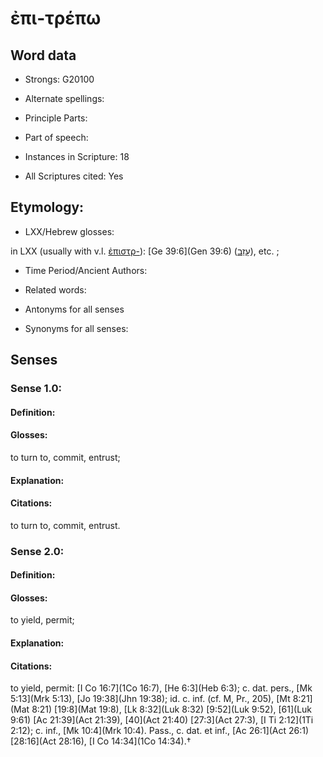 # ἐπι-τρέπω 

<!-- Status: S2=NeedsEdits -->
<!-- Lexica used for edits:   -->

## Word data

* Strongs: G20100

* Alternate spellings:



* Principle Parts: 


* Part of speech: 


* Instances in Scripture: 18

* All Scriptures cited: Yes

## Etymology: 


* LXX/Hebrew glosses: 

in LXX (usually with v.l. [ἐπιστρ-]()): [Ge 39:6](Gen 39:6) ([עָזַב](//en-uhl/H5800)), etc. ; 

* Time Period/Ancient Authors: 


* Related words: 

* Antonyms for all senses

* Synonyms for all senses: 


## Senses 


### Sense  1.0: 

#### Definition: 

#### Glosses: 

to turn to, commit, entrust; 

#### Explanation: 


#### Citations: 

to turn to, commit, entrust. 

### Sense  2.0: 

#### Definition: 

#### Glosses: 

to yield, permit; 

#### Explanation: 


#### Citations: 

to yield, permit: [I Co 16:7](1Co 16:7), [He 6:3](Heb 6:3); c. dat. pers., [Mk 5:13](Mrk 5:13), [Jo 19:38](Jhn 19:38); id. c. inf. (cf. M, Pr., 205), [Mt 8:21](Mat 8:21) [19:8](Mat 19:8), [Lk 8:32](Luk 8:32) [9:52](Luk 9:52), [61](Luk 9:61) [Ac 21:39](Act 21:39), [40](Act 21:40) [27:3](Act 27:3), [I Ti 2:12](1Ti 2:12); c. inf., [Mk 10:4](Mrk 10:4). Pass., c. dat. et inf., [Ac 26:1](Act 26:1) [28:16](Act 28:16), [I Co 14:34](1Co 14:34).†

